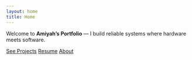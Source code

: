 ```yaml
---
layout: home
title: Home
---
```


Welcome to **Amiyah’s Portfolio** — I build reliable systems where hardware meets software.

<div class="hero-cta">
  <a class="btn btn-primary" href="/projects/">See Projects</a>
  <a class="btn btn-outline" href="/resume/">Resume</a>
  <a class="btn btn-outline" href="/about/">About</a>
</div>
